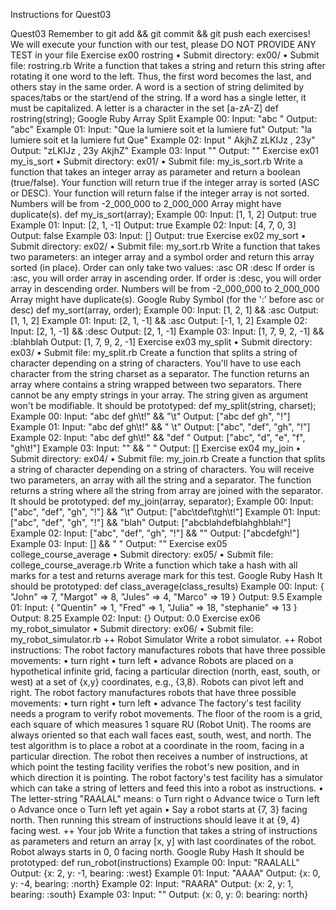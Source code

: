 Instructions for Quest03

Quest03
Remember to git add && git commit && git push each exercises!
We will execute your function with our test, please DO NOT PROVIDE ANY TEST in your file
Exercise ex00
rostring
• Submit directory: ex00/
• Submit file: rostring.rb
Write a function that takes a string and return this string after rotating it one word to the left.
Thus, the first word becomes the last, and others stay in the same order.
A word is a section of string delimited by spaces/tabs or the start/end of the string. If a word has a
single letter, it must be capitalized.
A letter is a character in the set [a-zA-Z]
def rostring(string);
Google Ruby Array Split
Example 00:
Input: "abc "
Output: "abc"
Example 01:
Input: "Que la lumiere soit et la lumiere fut"
Output: "la lumiere soit et la lumiere fut Que"
Example 02:
Input " AkjhZ zLKIJz , 23y"
Output: "zLKIJz , 23y AkjhZ"
Example 03:
Input ""
Output: ""
Exercise ex01
my_is_sort
• Submit directory: ex01/
• Submit file: my_is_sort.rb
Write a function that takes an integer array as parameter and return a boolean (true/false).
Your function will return true if the integer array is sorted (ASC or DESC). Your function will
return false if the integer array is not sorted.
Numbers will be from -2_000_000 to 2_000_000 Array might have duplicate(s).
def my_is_sort(array);
Example 00:
Input: [1, 1, 2]
Output: true
Example 01:
Input: [2, 1, -1]
Output: true
Example 02:
Input: [4, 7, 0, 3]
Output: false
Example 03:
Input: []
Output: true
Exercise ex02
my_sort
• Submit directory: ex02/
• Submit file: my_sort.rb
Write a function that takes two parameters: an integer array and a symbol order and return this array
sorted (in place).
Order can only take two values: :asc OR :desc
If order is :asc, you will order array in ascending order. If order is :desc, you will order array in
descending order.
Numbers will be from -2_000_000 to 2_000_000 Array might have duplicate(s).
Google Ruby Symbol (for the ':' before asc or desc)
def my_sort(array, order);
Example 00:
Input: [1, 2, 1] && :asc
Output: [1, 1, 2]
Example 01:
Input: [2, 1, -1] && :asc
Output: [-1, 1, 2]
Example 02:
Input: [2, 1, -1] && :desc
Output: [2, 1, -1]
Example 03:
Input: [1, 7, 9, 2, -1] && :blahblah
Output: [1, 7, 9, 2, -1]
Exercise ex03
my_split
• Submit directory: ex03/
• Submit file: my_split.rb
Create a function that splits a string of character depending on a string of characters.
You'll have to use each character from the string charset as a separator.
The function returns an array where contains a string wrapped between two separators.
There cannot be any empty strings in your array.
The string given as argument won't be modifiable.
It should be prototyped:
def my_split(string, charset);
Example 00:
Input: "abc def gh\t!" && "\t"
Output: ["abc def gh", "!"]
Example 01:
Input: "abc def gh\t!" && " \t"
Output: ["abc", "def", "gh", "!"]
Example 02:
Input: "abc def gh\t!" && "def "
Output: ["abc", "d", "e", "f", "gh\t!"]
Example 03:
Input: "" && " "
Output: []
Exercise ex04
my_join
• Submit directory: ex04/
• Submit file: my_join.rb
Create a function that splits a string of character depending on a string of characters.
You will receive two parameters, an array with all the string and a separator.
The function returns a string where all the string from array are joined with the separator.
It should be prototyped:
def my_join(array, separator);
Example 00:
Input: ["abc", "def", "gh", "!"] && "\t"
Output: ["abc\tdef\tgh\t!"]
Example 01:
Input: ["abc", "def", "gh", "!"] && "blah"
Output: ["abcblahdefblahghblah!"]
Example 02:
Input: ["abc", "def", "gh", "!"] && ""
Output: ["abcdefgh!"]
Example 03:
Input: [] && " "
Output: ""
Exercise ex05
college_course_average
• Submit directory: ex05/
• Submit file: college_course_average.rb
Write a function which take a hash with all marks for a test and returns average mark for this test.
Google Ruby Hash
It should be prototyped:
def class_average(class_results)
Example 00:
Input: {
"John" => 7,
"Margot" => 8,
"Jules" => 4,
"Marco" => 19
}
Output: 9.5
Example 01:
Input: {
"Quentin" => 1,
"Fred" => 1,
"Julia" => 18,
"stephanie" => 13
}
Output: 8.25
Example 02:
Input: {}
Output: 0.0
Exercise ex06
my_robot_simulator
• Submit directory: ex06/
• Submit file: my_robot_simulator.rb
++ Robot Simulator
Write a robot simulator.
++ Robot instructions:
The robot factory manufactures robots that have three possible movements:
• turn right
• turn left
• advance
Robots are placed on a hypothetical infinite grid, facing a particular direction (north, east, south, or
west) at a set of {x,y} coordinates, e.g., {3,8}.
Robots can pivot left and right.
The robot factory manufactures robots that have three possible movements:
• turn right
• turn left
• advance
The factory's test facility needs a program to verify robot movements.
The floor of the room is a grid, each square of which measures 1 square RU (Robot Unit).
The rooms are always oriented so that each wall faces east, south, west, and north.
The test algorithm is to place a robot at a coordinate in the room, facing in a particular direction.
The robot then receives a number of instructions, at which point the testing facility verifies the robot's
new position, and in which direction it is pointing.
The robot factory's test facility has a simulator which can take a string of letters and feed this into a
robot as instructions.
• The letter-string "RAALAL" means:
o Turn right
o Advance twice
o Turn left
o Advance once
o Turn left yet again
• Say a robot starts at {7, 3} facing north. Then running this stream of
instructions should leave it at {9, 4} facing west.
++ Your job
Write a function that takes a string of instructions as parameters and return an array [x, y] with last
coordinates of the robot.
Robot always starts in 0, 0 facing north.
Google Ruby Hash
It should be prototyped:
def run_robot(instructions)
Example 00:
Input: "RAALALL"
Output: {x: 2, y: -1, bearing: :west}
Example 01:
Input: "AAAA"
Output: {x: 0, y: -4, bearing: :north}
Example 02:
Input: "RAARA"
Output: {x: 2, y: 1, bearing: :south}
Example 03:
Input: ""
Output: {x: 0, y: 0: bearing: north}
